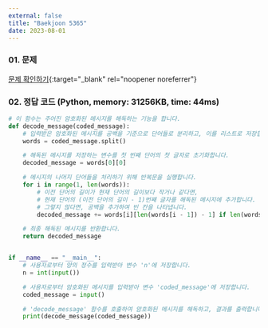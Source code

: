 ```yaml
---
external: false
title: "Baekjoon 5365"
date: 2023-08-01
---
```


### 01. 문제

[문제 확인하기](https://www.acmicpc.net/problem/5365){:target="_blank" rel="noopener noreferrer"}

### 02. 정답 코드 (Python, memory: 31256KB, time: 44ms)

```Python
# 이 함수는 주어진 암호화된 메시지를 해독하는 기능을 합니다.
def decode_message(coded_message):
    # 입력받은 암호화된 메시지를 공백을 기준으로 단어들로 분리하고, 이를 리스트로 저장합니다.
    words = coded_message.split()

    # 해독된 메시지를 저장하는 변수를 첫 번째 단어의 첫 글자로 초기화합니다.
    decoded_message = words[0][0]

    # 메시지의 나머지 단어들을 처리하기 위해 반복문을 실행합니다.
    for i in range(1, len(words)):
        # 이전 단어의 길이가 현재 단어의 길이보다 작거나 같다면,
        # 현재 단어의 (이전 단어의 길이 - 1)번째 글자를 해독된 메시지에 추가합니다.
        # 그렇지 않다면, 공백을 추가하여 빈 칸을 나타냅니다.
        decoded_message += words[i][len(words[i - 1]) - 1] if len(words[i - 1]) <= len(words[i]) else ' '

    # 최종 해독된 메시지를 반환합니다.
    return decoded_message


if __name__ == "__main__":
    # 사용자로부터 양의 정수를 입력받아 변수 'n'에 저장합니다.
    n = int(input())

    # 사용자로부터 암호화된 메시지를 입력받아 변수 'coded_message'에 저장합니다.
    coded_message = input()

    # 'decode_message' 함수를 호출하여 암호화된 메시지를 해독하고, 결과를 출력합니다.
    print(decode_message(coded_message))
```
